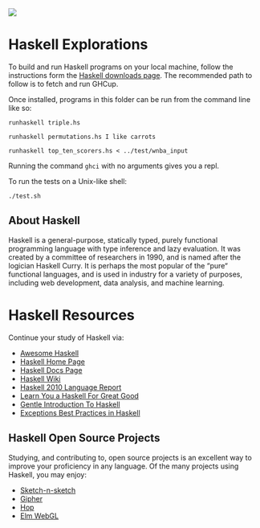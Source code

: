 <img src="https://raw.githubusercontent.com/rtoal/polyglot/master/docs/resources/haskell-logo-64.png">

# Haskell Explorations

To build and run Haskell programs on your local machine, follow the instructions form the [Haskell downloads page](https://www.haskell.org/downloads/). The recommended path to follow is to fetch and run GHCup.

Once installed, programs in this folder can be run from the command line like so:

```
runhaskell triple.hs
```

```
runhaskell permutations.hs I like carrots
```

```
runhaskell top_ten_scorers.hs < ../test/wnba_input
```

Running the command `ghci` with no arguments gives you a repl.

To run the tests on a Unix-like shell:

```
./test.sh
```

## About Haskell

Haskell is a general-purpose, statically typed, purely functional programming language with type inference and lazy evaluation. It was created by a committee of researchers in 1990, and is named after the logician Haskell Curry. It is perhaps the most popular of the “pure“ functional languages, and is used in industry for a variety of purposes, including web development, data analysis, and machine learning.

# Haskell Resources

Continue your study of Haskell via:

- [Awesome Haskell](https://github.com/krispo/awesome-haskell)
- [Haskell Home Page](https://www.haskell.org/)
- [Haskell Docs Page](https://www.haskell.org/documentation)
- [Haskell Wiki](https://wiki.haskell.org/Haskell)
- [Haskell 2010 Language Report](https://www.haskell.org/onlinereport/haskell2010/)
- [Learn You a Haskell For Great Good](http://learnyouahaskell.com/)
- [Gentle Introduction To Haskell](https://www.haskell.org/tutorial/)
- [Exceptions Best Practices in Haskell](https://www.fpcomplete.com/blog/2016/11/exceptions-best-practices-haskell)

## Haskell Open Source Projects

Studying, and contributing to, open source projects is an excellent way to improve your proficiency in any language. Of the many projects using Haskell, you may enjoy:

- [Sketch-n-sketch](https://github.com/ravichugh/sketch-n-sketch)
- [Gipher](https://github.com/matthieu-beteille/gipher)
- [Hop](https://github.com/sporto/hop)
- [Elm WebGL](https://github.com/elm-community/elm-webgl)
